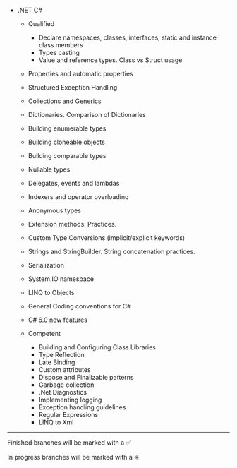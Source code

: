 
- .NET C# 

    - Qualified 
    
        - Declare namespaces, classes, interfaces, static and instance class members
        - Types casting
        - Value and reference types. Class vs Struct usage
	- Properties and automatic properties
	- Structured Exception Handling
	- Collections and Generics
	- Dictionaries. Comparison of Dictionaries
	- Building enumerable types
	- Building cloneable objects
	- Building comparable types
	- Nullable types
	- Delegates, events and lambdas
	- Indexers and operator overloading
	- Anonymous types
	- Extension methods. Practices.
	- Custom Type Conversions (implicit/explicit keywords)
	- Strings and StringBuilder. String concatenation practices.
	- Serialization
	- System.IO namespace
	- LINQ to Objects
	- General Coding conventions for C#
	- C# 6.0 new features

		
    - Competent 
    
        - Building and Configuring Class Libraries
        - Type Reflection
        - Late Binding
        - Custom attributes
        - Dispose and Finalizable patterns
        - Garbage collection
        - .Net Diagnostics
        - Implementing logging
        - Exception handling guidelines
        - Regular Expressions
        - LINQ to Xml

------------------------------------------------------------------------
Finished branches will be marked with a :white_check_mark:

In progress branches will be marked with a :eight_spoked_asterisk:

